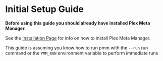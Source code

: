 # Initial Setup Guide

**Before using this guide you should already have installed Plex Meta Manager.**

See the [Installation Page](../installation) for info on how to install Plex Meta Manager.

This guide is assuming you know how to run pmm with the `--run` run command or the `PMM_RUN` environment variable to perform immediate runs  
